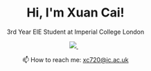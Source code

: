 

<h1 align='center'>
  Hi, I'm Xuan Cai!
</h1>

<p align='center'>
  3rd Year EIE Student at Imperial College London
</p>



<p align='center'>
  
  <a href="https://www.linkedin.com/in/tommy-cai-766069224/">
    <img src="https://img.shields.io/badge/linkedin-%230077B5.svg?&style=for-the-badge&logo=linkedin&logoColor=white" />
  </a>&nbsp;&nbsp;
  


<p align='center'>
  📫 How to reach me: <a href='mailto:xc720@ic.ac.uk'>xc720@ic.ac.uk</a>
</p>

